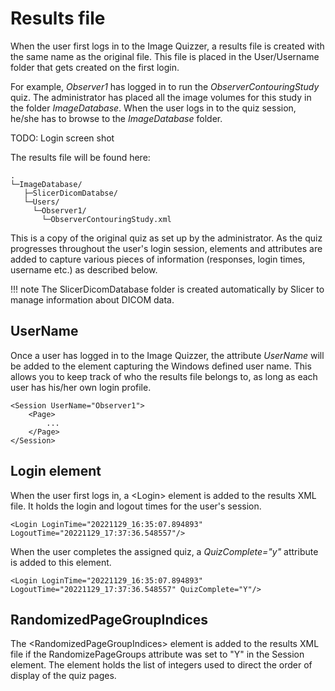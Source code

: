 # Results file

When the user first logs in to the Image Quizzer, a results file is created with the same
name as the original file. This file is placed in the User/Username folder that gets created
on the first login.

For example, *Observer1* has logged in to run the *ObserverContouringStudy* quiz.
The administrator has placed all the image volumes for this study in the folder *ImageDatabase*.
When the user logs in to the quiz session, he/she has to browse to the *ImageDatabase* folder.

TODO: Login screen shot

The results file will be found here:

```
.
└─ImageDatabase/
   ├─SlicerDicomDatabse/
   └─Users/
     └─Observer1/
       └─ObserverContouringStudy.xml
```
	
This is a copy of the original quiz as set up by the administrator.
As the quiz progresses throughout the user's login session, elements and attributes
are added to capture various pieces of information (responses, login times, username etc.)
as described below.

!!! note
    The SlicerDicomDatabase folder is created automatically by Slicer to
	manage information about DICOM data.

## UserName

Once a user has logged in to the Image Quizzer, the attribute _UserName_ will be added to the element
capturing the Windows defined user name. This allows you to keep track of who the
results file belongs to, as long as each user has his/her own login profile.

```
<Session UserName="Observer1">
	<Page>
		...
	</Page>
</Session>
```
## Login element

When the user first logs in, a <Login\> element is added to the results XML file.
It holds the login and logout times for the user's session. 

```
<Login LoginTime="20221129_16:35:07.894893" LogoutTime="20221129_17:37:36.548557"/>
``` 

When the user completes the assigned quiz, a *QuizComplete="y"* attribute is added to this element.

```
<Login LoginTime="20221129_16:35:07.894893" LogoutTime="20221129_17:37:36.548557" QuizComplete="Y"/>
``` 

##  RandomizedPageGroupIndices

The <RandomizedPageGroupIndices\> element is added to the results XML file if
the RandomizePageGroups attribute was set to "Y" in the Session element. The
element holds the list of integers used to direct the order of display of the quiz pages.